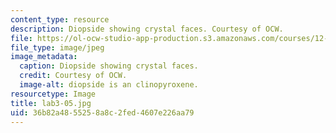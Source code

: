 ```yaml
---
content_type: resource
description: Diopside showing crystal faces. Courtesy of OCW.
file: https://ol-ocw-studio-app-production.s3.amazonaws.com/courses/12-108-structure-of-earth-materials-fall-2004/36b82a4855258a8c2fed4607e226aa79_lab3-05.jpg
file_type: image/jpeg
image_metadata:
  caption: Diopside showing crystal faces.
  credit: Courtesy of OCW.
  image-alt: diopside is an clinopyroxene.
resourcetype: Image
title: lab3-05.jpg
uid: 36b82a48-5525-8a8c-2fed-4607e226aa79
---
```

